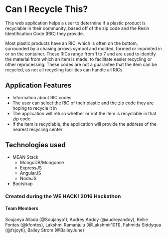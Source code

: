 # Can I Recycle This?

This web application helps a user to determine if a plastic product is recyclable in their community, based off of the zip code and the Resin Identification Code (RIC) they provide.

Most plastic products have an RIC, which is often on the bottom, surrounded by a chasing arrows symbol and molded, formed or imprinted in or on the container. These RICs range from 1 to 7 and are used to identify the material from which an item is made, to facilitate easier recycling or other reprocessing. These codes are not a guarantee that the item can be recycled, as not all recycling facilities can handle all RICs.

## Application Features
* Information about RIC codes
* The user can select the RIC of their plastic and the zip code they are hoping to recycle it in
* The application will return whether or not the item is recyclable in that zip code
* If the item is recyclable, the application will provide the address of the nearest recycling center

## Technologies used
  * MEAN Stack
    * MongoDB/Mongoose
    * ExpressJS
    * AngularJS
    * NodeJS
  * Bootstrap

### Created during the WE HACK! 2016 Hackathon
#### Team Members
Soujanya Allada (@Soujanya1), Audrey Andoy (@audreyandoy), Kellie Fontes (@kfontes), Lakshmi Ramanjulu (@Lakshmir1011), Fahmida Siddyqua (@fsjoyti), Bailey Strom (@BaileyJune)
